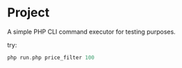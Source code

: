 # Project

A simple PHP CLI command executor for testing purposes.

try:

```php
php run.php price_filter 100
```